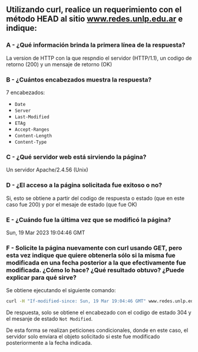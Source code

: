 ## Utilizando curl, realice un requerimiento con el método HEAD al sitio www.redes.unlp.edu.ar e indique:
### A - ¿Qué información brinda la primera línea de la respuesta?
La version de HTTP con la que respndio el servidor (HTTP/1.1), un codigo de retorno (200) y un mensaje de retorno (OK)

### B - ¿Cuántos encabezados muestra la respuesta?
7 encabezados:
- `Date`
- `Server`
- `Last-Modified`
- `ETAg`
- `Accept-Ranges`
- `Content-Length`
- `Content-Type`

### C - ¿Qué servidor web está sirviendo la página?
Un servidor Apache/2.4.56 (Unix)

### D - ¿El acceso a la página solicitada fue exitoso o no?
Si, esto se obtiene a partir del codigo de respuesta o estado (que en este caso fue 200) y por el mesaje de estado (que fue OK)  

### E - ¿Cuándo fue la última vez que se modificó la página?
Sun, 19 Mar 2023 19:04:46 GMT

### F - Solicite la página nuevamente con curl usando GET, pero esta vez indique que quiere obtenerla sólo si la misma fue modificada en una fecha posterior a la que efectivamente fue modificada. ¿Cómo lo hace? ¿Qué resultado obtuvo? ¿Puede explicar para qué sirve?
Se obtiene ejecutando el siguiente comando:
```bash
curl -H "If-modified-since: Sun, 19 Mar 19:04:46 GMT" www.redes.unlp.edu.ar
```
De respuesta, solo se obtiene el encabezado con el codigo de estado 304 y el mesanje de estado `Not Modified`.

De esta forma se realizan peticiones condicionales, donde en este caso, el servidor solo enviara el objeto solicitado si este fue modificado posteriormente a la fecha indicada.

